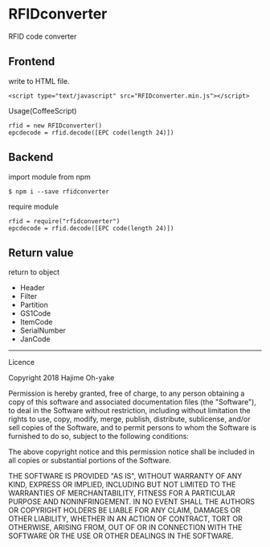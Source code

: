 # RFIDconverter
RFID code converter

## Frontend
write to HTML file.

```
<script type="text/javascript" src="RFIDconverter.min.js"></script>
```

Usage(CoffeeScript)
```
rfid = new RFIDconverter()  
epcdecode = rfid.decode([EPC code(length 24)])  
```

## Backend
import module from npm
```
$ npm i --save rfidconverter
```

require module
```
rfid = require("rfidconverter")
epcdecode = rfid.decode([EPC code(length 24)])
```
## Return value
return to object
- Header
- Filter
- Partition
- GS1Code
- ItemCode
- SerialNumber
- JanCode
----
Licence

Copyright 2018 Hajime Oh-yake  
  
Permission is hereby granted, free of charge, to any person obtaining a copy of this software and associated documentation files (the "Software"), to deal in the Software without restriction, including without limitation the rights to use, copy, modify, merge, publish, distribute, sublicense, and/or sell copies of the Software, and to permit persons to whom the Software is furnished to do so, subject to the following conditions:  
  
The above copyright notice and this permission notice shall be included in all copies or substantial portions of the Software.  
  
THE SOFTWARE IS PROVIDED "AS IS", WITHOUT WARRANTY OF ANY KIND, EXPRESS OR IMPLIED, INCLUDING BUT NOT LIMITED TO THE WARRANTIES OF MERCHANTABILITY, FITNESS FOR A PARTICULAR PURPOSE AND NONINFRINGEMENT. IN NO EVENT SHALL THE AUTHORS OR COPYRIGHT HOLDERS BE LIABLE FOR ANY CLAIM, DAMAGES OR OTHER LIABILITY, WHETHER IN AN ACTION OF CONTRACT, TORT OR OTHERWISE, ARISING FROM, OUT OF OR IN CONNECTION WITH THE SOFTWARE OR THE USE OR OTHER DEALINGS IN THE SOFTWARE.  
